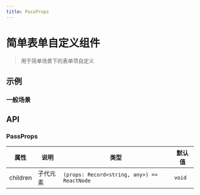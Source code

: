 ```yaml
---
title: PassProps
---
```


# 简单表单自定义组件

> 用于简单场景下的表单项自定义

## 示例

### 一般场景

<code src="./examples/common.tsx"></code>

## API

### PassProps

|属性|说明|类型|默认值|
|---|---|---|---|
|children|子代元素|`(props: Record<string, any>) => ReactNode`|`void`|
